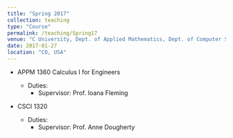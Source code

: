 ```yaml
---
title: "Spring 2017"
collection: teaching
type: "Course"
permalink: /teaching/Spring17
venue: "C University, Dept. of Applied Mathematics, Dept. of Computer Science"
date: 2017-01-27
location: "CO, USA"
---
```


* APPM 1360 Calculus I for Engineers
  * Duties:
    * Supervisor: Prof. Ioana Fleming


* CSCI 1320 
  * Duties:
    * Supervisor: Prof. Anne Dougherty


